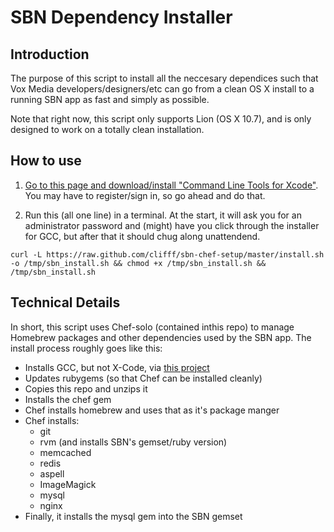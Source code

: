 # SBN Dependency Installer

## Introduction
The purpose of this script to install all the neccesary dependices such
that Vox Media developers/designers/etc can go from a clean OS X install to a
running SBN app as fast and simply as possible.

Note that right now, this script only supports Lion (OS X 10.7), and
is only designed to work on a totally clean installation.

## How to use

1. [Go to this page and download/install "Command Line Tools for Xcode"](https://developer.apple.com/downloads/index.action).
You may have to register/sign in, so go ahead and do that.

2. Run this (all one line) in a terminal. At the start, it will ask you for an administrator password and (might) have you click through the installer for GCC, but after that it should chug along unattendend.

<!-- force end of numbered list before code black -->

    curl -L https://raw.github.com/clifff/sbn-chef-setup/master/install.sh -o /tmp/sbn_install.sh && chmod +x /tmp/sbn_install.sh && /tmp/sbn_install.sh

## Technical Details
In short, this script uses Chef-solo (contained inthis repo) to manage Homebrew packages and other dependencies used by the SBN app. The install process roughly goes like this:

* Installs GCC, but not X-Code, via [this project](https://github.com/kennethreitz/osx-gcc-installer)
* Updates rubygems (so that Chef can be installed cleanly)
* Copies this repo and unzips it
* Installs the chef gem
* Chef installs homebrew and uses that as it's package manger
* Chef installs:
  * git
  * rvm (and installs SBN's gemset/ruby version)
  * memcached
  * redis
  * aspell
  * ImageMagick
  * mysql
  * nginx
* Finally, it installs the mysql gem into the SBN gemset
